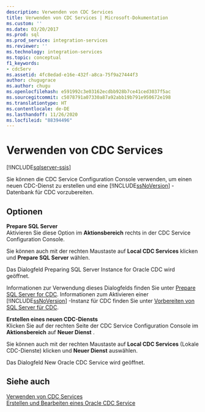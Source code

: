 ```yaml
---
description: Verwenden von CDC Services
title: Verwenden von CDC Services | Microsoft-Dokumentation
ms.custom: ''
ms.date: 03/20/2017
ms.prod: sql
ms.prod_service: integration-services
ms.reviewer: ''
ms.technology: integration-services
ms.topic: conceptual
f1_keywords:
- cdcServ
ms.assetid: 4fc8edad-e16e-432f-a8ca-75f9a27444f3
author: chugugrace
ms.author: chugu
ms.openlocfilehash: e591992c3e03162ecdbb928b7ce41ced3037f5ac
ms.sourcegitcommit: c5078791a07330a87a92abb19b791e950672e198
ms.translationtype: HT
ms.contentlocale: de-DE
ms.lasthandoff: 11/26/2020
ms.locfileid: "88394496"
---
```

# <a name="work-with-cdc-services"></a>Verwenden von CDC Services

[!INCLUDE[sqlserver-ssis](../../includes/applies-to-version/sqlserver-ssis.md)]


  Sie können die CDC Service Configuration Console verwenden, um einen neuen CDC-Dienst zu erstellen und eine [!INCLUDE[ssNoVersion](../../includes/ssnoversion-md.md)] -Datenbank für CDC vorzubereiten.  
  
## <a name="options"></a>Optionen  
 **Prepare SQL Server**  
 Aktivieren Sie diese Option im **Aktionsbereich** rechts in der CDC Service Configuration Console.  
  
 Sie können auch mit der rechten Maustaste auf **Local CDC Services** klicken und **Prepare SQL Server** wählen.  
  
 Das Dialogfeld Preparing SQL Server Instance for Oracle CDC wird geöffnet.  
  
 Informationen zur Verwendung dieses Dialogfelds finden Sie unter [Prepare SQL Server for CDC](../../integration-services/change-data-capture/prepare-sql-server-for-cdc.md). Informationen zum Aktivieren einer [!INCLUDE[ssNoVersion](../../includes/ssnoversion-md.md)] -Instanz für CDC finden Sie unter [Vorbereiten von SQL Server für CDC](../../integration-services/change-data-capture/how-to-prepare-sql-server-for-cdc.md).  
  
 **Erstellen eines neuen CDC-Diensts**  
 Klicken Sie auf der rechten Seite der CDC Service Configuration Console im **Aktionsbereich** auf **Neuer Dienst** .  
  
 Sie können auch mit der rechten Maustaste auf **Local CDC Services** (Lokale CDC-Dienste) klicken und **Neuer Dienst** auswählen.  
  
 Das Dialogfeld New Oracle CDC Service wird geöffnet.  
  
## <a name="see-also"></a>Siehe auch  
 [Verwenden von CDC Services](../../integration-services/change-data-capture/how-to-work-with-cdc-services.md)   
 [Erstellen und Bearbeiten eines Oracle CDC Service](../../integration-services/change-data-capture/create-and-edit-an-oracle-cdc-service.md)  
  
  

